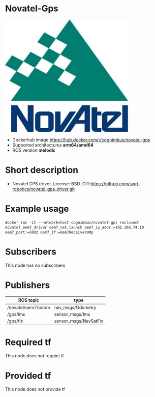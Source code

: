 # Novatel-Gps

<img src="./novatel-gps/Novatel.jpg" alt="novatel-gps" width="400"/>

* Dockerhub image https://hub.docker.com/r/cognimbus/novatel-gps
* Supported architectures <b>arm64/amd64</b>
* ROS version <b>melodic
</b>

# Short description
* Novatel GPS driver.
License: BSD.
GIT:https://github.com/swri-robotics/novatel_gps_driver.git

# Example usage
```
docker run -it --network=host cognimbus/novatel-gps roslaunch novatel_oem7_driver oem7_net.launch oem7_ip_addr:=192.168.74.10 oem7_port:=6002 oem7_if:=Oem7ReceiverUdp
```

# Subscribers
This node has no subscribers


# Publishers
ROS topic | type
--- | ---
/novatel/oem7/odom | nav_msgs/Odometry
/gps/imu | sensor_msgs/Imu
/gps/fix | sensor_msgs/NavSatFix


# Required tf
This node does not require tf


# Provided tf
This node does not provide tf


